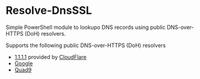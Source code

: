 # Resolve-DnsSSL
Simple PowerShell module to lookupo DNS records using public DNS-over-HTTPS (DoH) resolvers.

Supports the following public DNS-over-HTTPS (DoH) resolvers
- [1.1.1.1](https://1.1.1.1) provided by [CloudFlare](https://www.cloudflare.com)
- [Google](https://dns.google)
- [Quad9](https://quad9.net)
